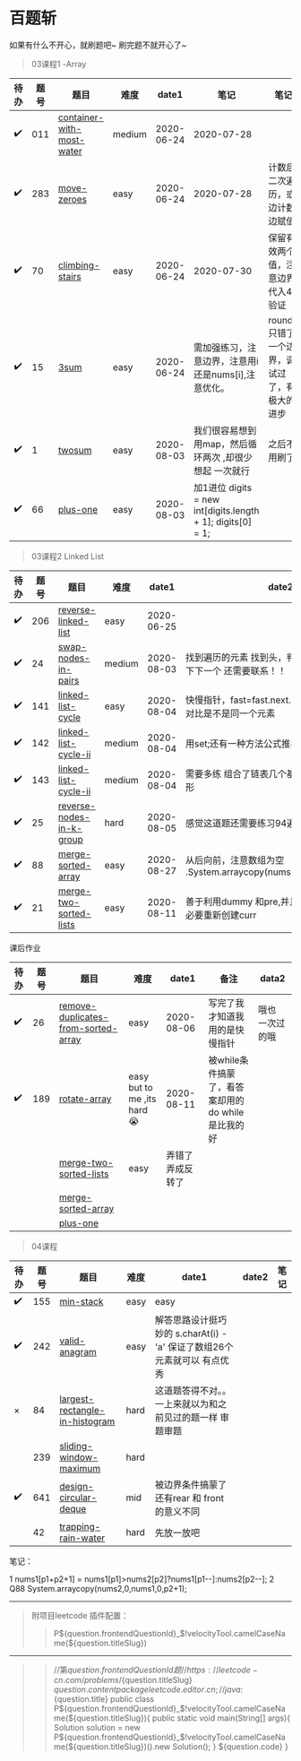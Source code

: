 # 百题斩
如果有什么不开心，就刷题吧~
刷完题不就开心了~

> 03课程1 -Array 

| 待办| 题号 | 题目 | 难度 |  date1 | 笔记 | 笔记 | 
| --- | --- | --- | --- | --- | --- |--- |
|✔️|011 | [container-with-most-water](https://leetcode-cn.com/problems/container-with-most-water/) | medium|2020-06-24|2020-07-28|
|✔️| 283 |[move-zeroes](https://leetcode-cn.com/problems/move-zeroes/)|easy|2020-06-24|2020-07-28|计数后二次遍历，或边计数边赋值
|✔️|  70 |[climbing-stairs](https://leetcode.com/problems/climbing-stairs/)|easy|2020-06-24|2020-07-30|保留有效两个值，注意边界 代入4验证
|✔️| 15|[ 3sum](https://leetcode-cn.com/problems/3sum/)  |easy|2020-06-24|需加强练习，注意边界，注意用i 还是nums[i],注意优化。|round3只错了一个边界，调试过了，有极大的进步
|✔️| 1|[twosum](https://leetcode-cn.com/problems/two-sum) |easy|2020-08-03| 我们很容易想到用map，然后循环两次 ,却很少想起 一次就行| 之后不用刷了
|✔️| 66|[plus-one](https://leetcode-cn.com/problems/plus-one) |easy|2020-08-03| 加1进位  digits = new int[digits.length + 1];  digits[0] = 1;


> 03课程2 Linked List  

| 待办| 题号 | 题目 | 难度 |  date1 | date2 | 笔记 | 
| --- | --- | --- | --- | --- | --- |--- |
| ✔️️| 206 | [reverse-linked-list](https://leetcode.com/problems/reverse-linked-list/) | easy|2020-06-25
| ✔️️| 24|[ swap-nodes-in-pairs](https://leetcode.com/problems/swap-nodes-in-pairs)  |medium |2020-08-03|找到遍历的元素 找到头，判断当前的下一个 和下下一个 还需要联系！！
| ✔️️| 141|[ linked-list-cycle]( https://leetcode.com/problems/linked-list-cycle)  |easy|2020-08-04|快慢指针，fast=fast.next.next ，fast==slow 对比是不是同一个元素
| ✔️️| 142|[ linked-list-cycle-ii]( https://leetcode.com/problems/linked-list-cycle-ii)  |medium|2020-08-04|用set;还有一种方法公式推导的还没看明白😕
| ✔️️| 143|[ linked-list-cycle-ii]( https://leetcode.com/problems/reorder-list)  |medium|2020-08-04|需要多练 组合了链表几个基本方法，注意别环形
| ✔️️| 25|[ reverse-nodes-in-k-group]( https://leetcode.com/problems/reverse-nodes-in-k-group/)  |hard|2020-08-05| 感觉这道题还需要练习94遍。。。
| ✔️️| 88|[merge-sorted-array]( https://leetcode-cn.com/problems/merge-sorted-array)  |easy|2020-08-27| 从后向前，注意数组为空 .System.arraycopy(nums2,0,nums1,0,p2+1);
| ✔️️| 21|[merge-two-sorted-lists]( https://leetcode-cn.com/problems/merge-two-sorted-lists)  |easy|2020-08-11| 善于利用dummy 和pre,并且不是所有场景都有必要重新创建curr
 
课后作业

| 待办| 题号 | 题目 | 难度 |  date1 | 备注 | data2 | 
| --- | --- | --- | --- | --- | --- |--- |
| ✔️️| 26 | [remove-duplicates-from-sorted-array](https://leetcode.com/problems/remove-duplicates-from-sorted-array/) | easy|2020-08-06|写完了我才知道我用的是快慢指针|哦也 一次过的哦
| ✔️️| 189 | [rotate-array](https://leetcode.com/problems/rotate-array/) | easy but to me ,its hard 😭|2020-08-11|  被while条件搞蒙了，看答案却用的do while 是比我的好
| ️️|   | [merge-two-sorted-lists](https://leetcode-cn.com/problems/merge-two-sorted-lists/) |easy|弄错了 弄成反转了
| ️️|   | [merge-sorted-array](https://leetcode-cn.com/problems/merge-sorted-array/) | | 
| ️️|   | [plus-one](https://leetcode-cn.com/problems/plus-one/) | | 


> 04课程

| 待办| 题号 | 题目 | 难度 |  date1 | date2 | 笔记 | 
| --- | --- | --- | --- | --- | --- |--- |
|✔️|155|[min-stack](https://leetcode-cn.com/problems/min-stack)|easy|easy||
|✔️️|242 | [valid-anagram](https://leetcode-cn.com/problems/valid-anagram/) |easy  |解答思路设计挺巧妙的 s.charAt(i) - 'a' 保证了数组26个元素就可以 有点优秀 | |
|️× |84  | [largest-rectangle-in-histogram](https://leetcode-cn.com/problems/largest-rectangle-in-histogram/) | hard |这道题答得不对。。 一上来就以为和之前见过的题一样 审题审题 | |
|️|  239| [sliding-window-maximum](https://leetcode-cn.com/problems/sliding-window-maximum/) | hard | | |
|✔️| 641| [design-circular-deque](https://leetcode-cn.com/problems/design-circular-deque/) | mid |被边界条件搞蒙了 还有rear 和 front 的意义不同 | |
|️| 42| [trapping-rain-water](https://leetcode-cn.com/problems/trapping-rain-water/) | hard | 先放一放吧| |

 
 
笔记：

1 nums1[p1+p2+1] = nums1[p1]>nums2[p2]?nums1[p1--]:nums2[p2--];
2 Q88  System.arraycopy(nums2,0,nums1,0,p2+1);

_____
>附项目leetcode 插件配置：
>>P${question.frontendQuestionId}_$!velocityTool.camelCaseName(${question.titleSlug})
---
>>//第${question.frontendQuestionId}题
  //https://leetcode-cn.com/problems/${question.titleSlug}
  ${question.content}
  package leetcode.editor.cn;
  //java:${question.title}
  public class P${question.frontendQuestionId}_$!velocityTool.camelCaseName(${question.titleSlug}){
      public static void main(String[] args){
          Solution solution = new P${question.frontendQuestionId}_$!velocityTool.camelCaseName(${question.titleSlug})().new Solution();
      }
      ${question.code}
  }
   
